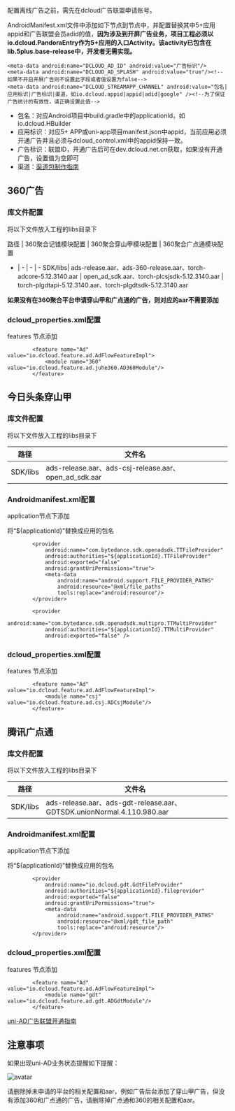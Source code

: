 配置离线广告之前，需先在dcloud广告联盟申请账号。

AndroidManifest.xml文件中添加如下节点到节点中，并配置替换其中5+应用appid和广告联盟会员adid的值，**因为涉及到开屏广告业务，项目工程必须以io.dcloud.PandoraEntry作为5+应用的入口Activity。该activity已包含在lib.5plus.base-release中，开发者无需实现。**

~~~
<meta-data android:name="DCLOUD_AD_ID" android:value="广告标识"/>  
<meta-data android:name="DCLOUD_AD_SPLASH" android:value="true"/><!--如果不开启开屏广告则不设置此字段或者值设置为false-->  
<meta-data android:name="DCLOUD_STREAMAPP_CHANNEL" android:value="包名|应用标识|广告标识|渠道，如io.dcloud.appid|appid|adid|google" /><!--为了保证广告统计的有效性，请正确设置此值-->
~~~

* 包名：对应Android项目中build.gradle中的applicationId，如io.dcloud.HBuilder
* 应用标识：对应5+ APP或uni-app项目manifest.json中appid，当前应用必须开通广告并且必须与dcloud_control.xml中的appid保持一致。
* 广告标识：联盟ID，开通广告后可在dev.dcloud.net.cn获取，如果没有开通广告，设置值为空即可
* 渠道：[渠道包制作指南](https://ask.dcloud.net.cn/article/35974)


## 360广告

### 库文件配置

将以下文件放入工程的libs目录下

路径 | 360聚合记错模块配置 | 360聚合穿山甲模块配置 | 360聚合广点通模块配置
- | - | - | -
SDK/libs| ads-release.aar、ads-360-release.aar、torch-adcore-5.12.3140.aar | open_ad_sdk.aar、torch-plcsjsdk-5.12.3140.aar | torch-plgdtapi-5.12.3140.aar、torch-plgdtsdk-5.12.3140.aar

**如果没有在360聚合平台申请穿山甲和广点通的广告，则对应的aar不需要添加**

### dcloud_properties.xml配置

features 节点添加

~~~
        <feature name="Ad" value="io.dcloud.feature.ad.AdFlowFeatureImpl">
            <module name="360" value="io.dcloud.feature.ad.juhe360.AD360Module"/>
        </feature>
~~~


## 今日头条穿山甲

### 库文件配置

将以下文件放入工程的libs目录下

路径 | 文件名
-|-
SDK/libs| ads-release.aar、ads-csj-release.aar、open_ad_sdk.aar

### Androidmanifest.xml配置

application节点下添加

将“${applicationId}”替换成应用的包名

~~~
        <provider
            android:name="com.bytedance.sdk.openadsdk.TTFileProvider"
            android:authorities="${applicationId}.TTFileProvider"
            android:exported="false"
            android:grantUriPermissions="true">
            <meta-data
                android:name="android.support.FILE_PROVIDER_PATHS"
                android:resource="@xml/file_paths"
                tools:replace="android:resource"/>
        </provider>

        <provider
            android:name="com.bytedance.sdk.openadsdk.multipro.TTMultiProvider"
            android:authorities="${applicationId}.TTMultiProvider"
            android:exported="false" />
~~~

### dcloud_properties.xml配置

features 节点添加

~~~
        <feature name="Ad" value="io.dcloud.feature.ad.AdFlowFeatureImpl">
            <module name="csj" value="io.dcloud.feature.ad.csj.ADCsjModule"/>
        </feature>
~~~


## 腾讯广点通

### 库文件配置

将以下文件放入工程的libs目录下

路径 | 文件名
-|-
SDK/libs| ads-release.aar、ads-gdt-release.aar、GDTSDK.unionNormal.4.110.980.aar

### Androidmanifest.xml配置

application节点下添加

将“${applicationId}”替换成应用的包名

~~~
        <provider
            android:name="io.dcloud.gdt.GdtFileProvider"
            android:authorities="${applicationId}.fileprovider"
            android:exported="false"
            android:grantUriPermissions="true">
            <meta-data
                android:name="android.support.FILE_PROVIDER_PATHS"
                android:resource="@xml/gdt_file_path"
                tools:replace="android:resource"/>
        </provider>
~~~

### dcloud_properties.xml配置

features 节点添加

~~~ 
        <feature name="Ad" value="io.dcloud.feature.ad.AdFlowFeatureImpl">
            <module name="gdt" value="io.dcloud.feature.ad.gdt.ADGdtModule"/>
        </feature>
~~~

[uni-AD广告联盟开通指南](https://ask.dcloud.net.cn/article/36769)

## 注意事项

如果出现uni-AD业务状态提醒如下提醒：

![avatar](https://img.cdn.aliyun.dcloud.net.cn/nativedocs/5%2BSDK-android/image/7-5.png)

请删除掉未申请的平台的相关配置和aar，例如广告后台添加了穿山甲广告，但没有添加360和广点通的广告，请删除掉广点通和360的相关配置和aar。

